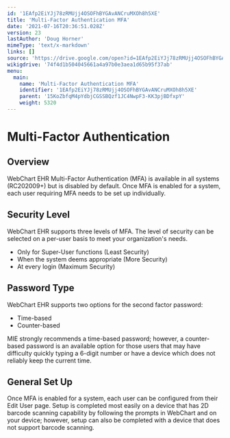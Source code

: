 ```yaml
---
id: '1EAfp2EiYJj78zRMUjj4OSOFhBYGAvANCruMXOh8h5XE'
title: 'Multi-Factor Authentication MFA'
date: '2021-07-16T20:36:51.028Z'
version: 23
lastAuthor: 'Doug Horner'
mimeType: 'text/x-markdown'
links: []
source: 'https://drive.google.com/open?id=1EAfp2EiYJj78zRMUjj4OSOFhBYGAvANCruMXOh8h5XE'
wikigdrive: '74f4d1b504045661a4a97b0e3aea1d65b95f37ab'
menu:
  main:
    name: 'Multi-Factor Authentication MFA'
    identifier: '1EAfp2EiYJj78zRMUjj4OSOFhBYGAvANCruMXOh8h5XE'
    parent: '15KoZbfqM4pYdbjCGSSBQzf1JC4NwpF3-KK3pjBDfxpY'
    weight: 5320
---
```

# Multi-Factor Authentication  

  
## Overview  
  
WebChart EHR Multi-Factor Authentication (MFA) is available in all systems (RC202009+) but is disabled by default.  Once MFA is enabled for a system, each user requiring MFA needs to be set up individually.
  
## Security Level  
  
WebChart EHR supports three levels of MFA.  The level of security can be selected on a per-user basis to meet your organization's needs.

* Only for Super-User functions (Least Security)
* When the system deems appropriate (More Security)
* At every login (Maximum Security)
  
## Password Type  
  
WebChart EHR supports two options for the second factor password:

* Time-based
* Counter-based  

MIE strongly recommends a time-based password; however, a counter-based password is an available option for those users that may have difficulty quickly typing a 6-digit number or have a device which does not reliably keep the current time.
  
## General Set Up  
  
Once MFA is enabled for a system, each user can be configured from their Edit User page.  Setup is completed most easily on a device that has 2D barcode scanning capability by following the prompts in WebChart and on your device; however, setup can also be completed with a device that does not support barcode scanning.
